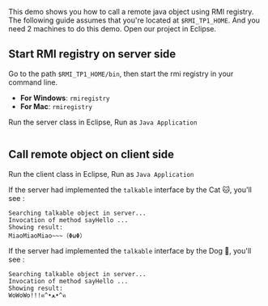This demo shows you how to call a remote java object using RMI registry. The following guide assumes that 
you're located at `$RMI_TP1_HOME`. And you need 2 machines to do this demo. Open our project in Eclipse.

## Start RMI registry on server side
Go to the path `$RMI_TP1_HOME/bin`, then start the rmi registry in your command line.

* __For Windows__: `rmiregistry`
* __For Mac__: `rmiregistry`

Run the server class in Eclipse, Run as `Java Application`

```

```

## Call remote object on client side

Run the client class in Eclipse, Run as `Java Application`

If the server had implemented the `talkable` interface by the Cat :cat:, you'll see :

```
Searching talkable object in server...
Invocation of method sayHello ...
Showing result:
MiaoMiaoMiao~~~（ΦωΦ）
```

If the server had implemented the `talkable` interface by the Dog :dog:, you'll see :

```
Searching talkable object in server...
Invocation of method sayHello ...
Showing result:
WoWoWo!!!ฅ^•ﻌ•^ฅ
```
